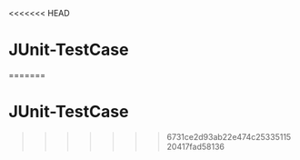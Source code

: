 <<<<<<< HEAD
# JUnit-TestCase
=======
# JUnit-TestCase
>>>>>>> 6731ce2d93ab22e474c2533511520417fad58136
